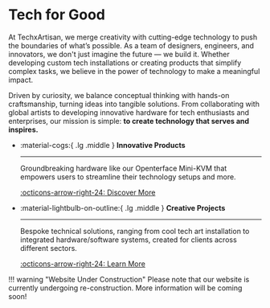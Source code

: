# **Tech for Good**

At TechxArtisan, we merge creativity with cutting-edge technology to push the boundaries of what’s possible. As a team of designers, engineers, and innovators, we don't just imagine the future — we build it. Whether developing custom tech installations or creating products that simplify complex tasks, we believe in the power of technology to make a meaningful impact.

Driven by curiosity, we balance conceptual thinking with hands-on craftsmanship, turning ideas into tangible solutions. From collaborating with global artists to developing innovative hardware for tech enthusiasts and enterprises, our mission is simple: **to create technology that serves and inspires.**

<div class="grid cards" markdown>

-   :material-cogs:{ .lg .middle } __Innovative Products__

    ---

    Groundbreaking hardware like our Openterface Mini-KVM that empowers users to streamline their technology setups and more.

    [:octicons-arrow-right-24: Discover More](/product/)

-   :material-lightbulb-on-outline:{ .lg .middle } __Creative Projects__

    ---

    Bespoke technical solutions, ranging from cool tech art installation to integrated hardware/software systems, created for clients across different sectors.

    [:octicons-arrow-right-24: Learn More](/project/)

</div>

!!! warning "Website Under Construction"
    Please note that our website is currently undergoing re-construction. More information will be coming soon!